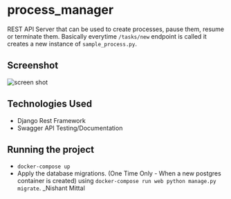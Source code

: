 # process_manager
REST API Server that can be used to create processes, pause them, resume or terminate them. Basically everytime `/tasks/new` endpoint is called it creates a new instance of `sample_process.py`.

## Screenshot
![screen shot](./ss.png)

## Technologies Used
- Django Rest Framework
- Swagger API Testing/Documentation

## Running the project
- `docker-compose up`
- Apply the database migrations. (One Time Only - When a new postgres container is created) using `docker-compose run web python manage.py migrate`.
_Nishant Mittal
